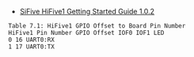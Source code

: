 
* [SiFive HiFive1 Getting Started Guide 1.0.2](https://sifive.cdn.prismic.io/sifive%2F9c57065b-6d28-465b-b67d-f416894123a9_hifive1-getting-started-v1.0.2.pdf)


```
Table 7.1: HiFive1 GPIO Offset to Board Pin Number
HiFive1 Pin Number GPIO Offset IOF0 IOF1 LED
0 16 UART0:RX
1 17 UART0:TX
```